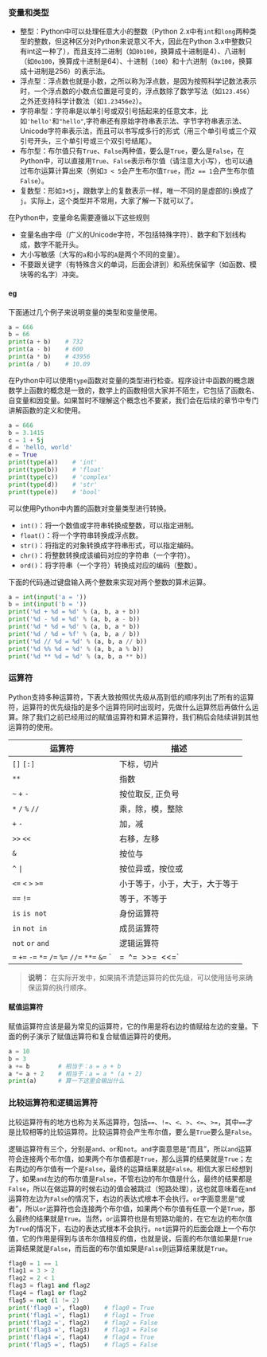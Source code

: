 ### 变量和类型

- 整型：Python中可以处理任意大小的整数（Python 2.x中有`int`和`long`两种类型的整数，但这种区分对Python来说意义不大，因此在Python 3.x中整数只有int这一种了），而且支持二进制（如`0b100`，换算成十进制是4）、八进制（如`0o100`，换算成十进制是64）、十进制（`100`）和十六进制（`0x100`，换算成十进制是256）的表示法。
- 浮点型：浮点数也就是小数，之所以称为浮点数，是因为按照科学记数法表示时，一个浮点数的小数点位置是可变的，浮点数除了数学写法（如`123.456`）之外还支持科学计数法（如`1.23456e2`）。
- 字符串型：字符串是以单引号或双引号括起来的任意文本，比如`'hello'`和`"hello"`,字符串还有原始字符串表示法、字节字符串表示法、Unicode字符串表示法，而且可以书写成多行的形式（用三个单引号或三个双引号开头，三个单引号或三个双引号结尾）。
- 布尔型：布尔值只有`True`、`False`两种值，要么是`True`，要么是`False`，在Python中，可以直接用`True`、`False`表示布尔值（请注意大小写），也可以通过布尔运算计算出来（例如`3 < 5`会产生布尔值`True`，而`2 == 1`会产生布尔值`False`）。
- 复数型：形如`3+5j`，跟数学上的复数表示一样，唯一不同的是虚部的`i`换成了`j`。实际上，这个类型并不常用，大家了解一下就可以了。

在Python中，变量命名需要遵循以下这些规则

- 变量名由字母（广义的Unicode字符，不包括特殊字符）、数字和下划线构成，数字不能开头。
- 大小写敏感（大写的`a`和小写的`A`是两个不同的变量）。
- 不要跟关键字（有特殊含义的单词，后面会讲到）和系统保留字（如函数、模块等的名字）冲突。

#### eg

下面通过几个例子来说明变量的类型和变量使用。

```Python
a = 666
b = 66
print(a + b)    # 732
print(a - b)    # 600
print(a * b)    # 43956
print(a / b)    # 10.09
```

在Python中可以使用`type`函数对变量的类型进行检查。程序设计中函数的概念跟数学上函数的概念是一致的，数学上的函数相信大家并不陌生，它包括了函数名、自变量和因变量。如果暂时不理解这个概念也不要紧，我们会在后续的章节中专门讲解函数的定义和使用。

```Python
a = 666
b = 3.1415
c = 1 + 5j
d = 'hello, world'
e = True
print(type(a))    # 'int'
print(type(b))    # 'float'
print(type(c))    # 'complex'
print(type(d))    # 'str'
print(type(e))    # 'bool'
```

可以使用Python中内置的函数对变量类型进行转换。

- `int()`：将一个数值或字符串转换成整数，可以指定进制。
- `float()`：将一个字符串转换成浮点数。
- `str()`：将指定的对象转换成字符串形式，可以指定编码。
- `chr()`：将整数转换成该编码对应的字符串（一个字符）。
- `ord()`：将字符串（一个字符）转换成对应的编码（整数）。

下面的代码通过键盘输入两个整数来实现对两个整数的算术运算。

```Python
a = int(input('a = '))
b = int(input('b = '))
print('%d + %d = %d' % (a, b, a + b))
print('%d - %d = %d' % (a, b, a - b))
print('%d * %d = %d' % (a, b, a * b))
print('%d / %d = %f' % (a, b, a / b))
print('%d // %d = %d' % (a, b, a // b))
print('%d %% %d = %d' % (a, b, a % b))
print('%d ** %d = %d' % (a, b, a ** b))
```

### 运算符

Python支持多种运算符，下表大致按照优先级从高到低的顺序列出了所有的运算符，运算符的优先级指的是多个运算符同时出现时，先做什么运算然后再做什么运算。除了我们之前已经用过的赋值运算符和算术运算符，我们稍后会陆续讲到其他运算符的使用。

| 运算符                                                       | 描述                           |
| ------------------------------------------------------------ | ------------------------------ |
| `[]` `[:]`                                                   | 下标，切片                     |
| `**`                                                         | 指数                           |
| `~` `+` `-`                                                  | 按位取反, 正负号               |
| `*` `/` `%` `//`                                             | 乘，除，模，整除               |
| `+` `-`                                                      | 加，减                         |
| `>>` `<<`                                                    | 右移，左移                     |
| `&`                                                          | 按位与                         |
| `^` `\|`                                                      | 按位异或，按位或               |
| `<=` `<` `>` `>=`                                            | 小于等于，小于，大于，大于等于 |
| `==` `!=`                                                    | 等于，不等于                   |
| `is`  `is not`                                               | 身份运算符                     |
| `in` `not in`                                                | 成员运算符                     |
| `not` `or` `and`                                             | 逻辑运算符                     |
| `=` `+=` `-=` `*=` `/=` `%=` `//=` `**=` `&=` `|=` `^=` `>>=` `<<=` | （复合）赋值运算符             |

>**说明：** 在实际开发中，如果搞不清楚运算符的优先级，可以使用括号来确保运算的执行顺序。

#### 赋值运算符

赋值运算符应该是最为常见的运算符，它的作用是将右边的值赋给左边的变量。下面的例子演示了赋值运算符和复合赋值运算符的使用。

```Python
a = 10
b = 3
a += b        # 相当于：a = a + b
a *= a + 2    # 相当于：a = a * (a + 2)
print(a)      # 算一下这里会输出什么
```

### 比较运算符和逻辑运算符

比较运算符有的地方也称为关系运算符，包括`==`、`!=`、`<`、`>`、`<=`、`>=`，其中`==`才是比较相等的比较运算符。比较运算符会产生布尔值，要么是`True`要么是`False`。

逻辑运算符有三个，分别是`and`、`or`和`not`。`and`字面意思是“而且”，所以`and`运算符会连接两个布尔值，如果两个布尔值都是`True`，那么运算的结果就是`True`；左右两边的布尔值有一个是`False`，最终的运算结果就是`False`。相信大家已经想到了，如果`and`左边的布尔值是`False`，不管右边的布尔值是什么，最终的结果都是`False`，所以在做运算的时候右边的值会被跳过（短路处理），这也就意味着在`and`运算符左边为`False`的情况下，右边的表达式根本不会执行。`or`字面意思是“或者”，所以`or`运算符也会连接两个布尔值，如果两个布尔值有任意一个是`True`，那么最终的结果就是`True`。当然，`or`运算符也是有短路功能的，在它左边的布尔值为`True`的情况下，右边的表达式根本不会执行。`not`运算符的后面会跟上一个布尔值，它的作用是得到与该布尔值相反的值，也就是说，后面的布尔值如果是`True`运算结果就是`False`，而后面的布尔值如果是`False`则运算结果就是`True`。

```Python
flag0 = 1 == 1
flag1 = 3 > 2
flag2 = 2 < 1
flag3 = flag1 and flag2
flag4 = flag1 or flag2
flag5 = not (1 != 2)
print('flag0 =', flag0)    # flag0 = True
print('flag1 =', flag1)    # flag1 = True
print('flag2 =', flag2)    # flag2 = False
print('flag3 =', flag3)    # flag3 = False
print('flag4 =', flag4)    # flag4 = True
print('flag5 =', flag5)    # flag5 = False
```

